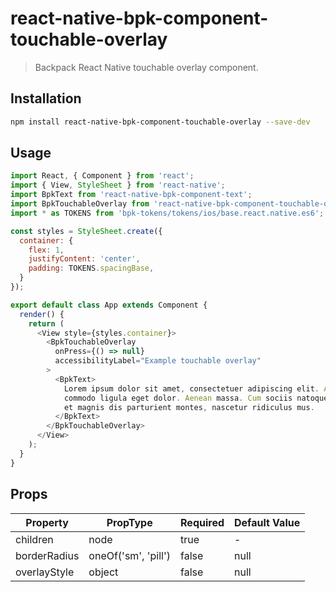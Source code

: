 # react-native-bpk-component-touchable-overlay

> Backpack React Native touchable overlay component.

## Installation

```sh
npm install react-native-bpk-component-touchable-overlay --save-dev
```

## Usage

```js
import React, { Component } from 'react';
import { View, StyleSheet } from 'react-native';
import BpkText from 'react-native-bpk-component-text';
import BpkTouchableOverlay from 'react-native-bpk-component-touchable-overlay';
import * as TOKENS from 'bpk-tokens/tokens/ios/base.react.native.es6';

const styles = StyleSheet.create({
  container: {
    flex: 1,
    justifyContent: 'center',
    padding: TOKENS.spacingBase,
  }
});

export default class App extends Component {
  render() {
    return (
      <View style={styles.container}>
        <BpkTouchableOverlay
          onPress={() => null}
          accessibilityLabel="Example touchable overlay"
        >
          <BpkText>
            Lorem ipsum dolor sit amet, consectetuer adipiscing elit. Aenean
            commodo ligula eget dolor. Aenean massa. Cum sociis natoque penatibus
            et magnis dis parturient montes, nascetur ridiculus mus.
          </BpkText>
        </BpkTouchableOverlay>
      </View>
    );
  }
}
```

## Props

| Property     | PropType            | Required | Default Value |
| ------------ | ------------------- | -------- | ------------- |
| children     | node                | true     | -             |
| borderRadius | oneOf('sm', 'pill') | false    | null          |
| overlayStyle | object              | false    | null          |
